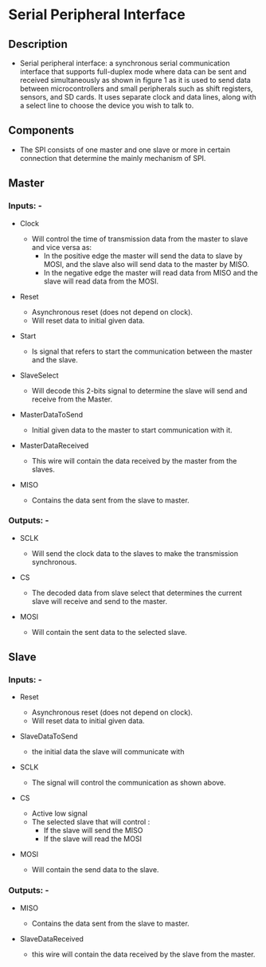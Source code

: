 # Serial Peripheral Interface

## **Description**

* Serial peripheral interface: a synchronous serial communication interface that supports full-duplex mode where data
  can be sent and received simultaneously as shown in figure 1 as it is used to send data between microcontrollers and
  small peripherals such as shift registers, sensors, and SD cards. It uses separate clock and data lines, along with a
  select line to choose the device you wish to talk to.

## **Components**

* The SPI consists of one master and one slave or more in certain connection that determine the mainly mechanism of SPI.

## Master

### Inputs: -

* Clock
    * Will control the time of transmission data from the master to slave and vice versa as:
        * In the positive edge the master will send the data to slave by MOSI, and the slave also will send data to the
          master by MISO.
        * In the negative edge the master will read data from MISO and the slave will read data from the MOSI.


* Reset
    * Asynchronous reset (does not depend on clock).
    * Will reset data to initial given data.

* Start
    * Is signal that refers to start the communication between the master and the slave.

* SlaveSelect
    * Will decode this 2-bits signal to determine the slave will send and receive from the Master.

* MasterDataToSend
    * Initial given data to the master to start communication with it.

* MasterDataReceived
    * This wire will contain the data received by the master from the slaves.

* MISO
    * Contains the data sent from the slave to master.

### Outputs: -

* SCLK
    * Will send the clock data to the slaves to make the transmission synchronous.

* CS
    * The decoded data from slave select that determines the current slave will receive and send to the master.

* MOSI
    * Will contain the sent data to the selected slave.

## Slave

### Inputs: -

* Reset
    * Asynchronous reset (does not depend on clock).
    * Will reset data to initial given data.

* SlaveDataToSend
    * the initial data the slave will communicate with

* SCLK
    * The signal will control the communication as shown above.

* CS
    * Active low signal
    * The selected slave that will control :
        * If the slave will send the MISO
        * If the slave will read the MOSI

* MOSI
    * Will contain the send data to the slave.

### Outputs: -

* MISO
    * Contains the data sent from the slave to master.

* SlaveDataReceived
    * this wire will contain the data received by the slave from the master.
